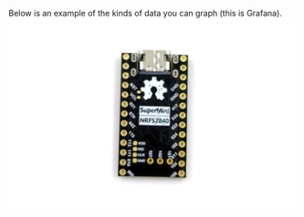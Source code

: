 
Below is an example of the kinds of data you can graph (this is Grafana).
![Screenshot](https://github.com/bieskholodov/SuperMini-NRF52840-/blob/main/2023-09-26T02_33_25.691Z-5.jpg)
